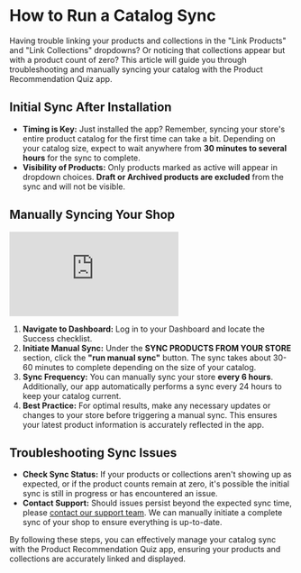 # How to Run a Catalog Sync

Having trouble linking your products and collections in the "Link Products" and "Link Collections" dropdowns? Or noticing that collections appear but with a product count of zero? This article will guide you through troubleshooting and manually syncing your catalog with the Product Recommendation Quiz app.

## Initial Sync After Installation

- **Timing is Key:** Just installed the app? Remember, syncing your store's entire product catalog for the first time can take a bit. Depending on your catalog size, expect to wait anywhere from **30 minutes to several hours** for the sync to complete.
- **Visibility of Products:** Only products marked as active will appear in dropdown choices. **Draft or Archived products are excluded** from the sync and will not be visible.

## Manually Syncing Your Shop

<div class="videoWrapper">
<iframe src="https://www.youtube.com/embed/i-CHRHuRcAs" frameborder="0" allow="accelerometer; autoplay; clipboard-write; encrypted-media; gyroscope; picture-in-picture" allowfullscreen></iframe>
</div>

1. **Navigate to Dashboard:** Log in to your Dashboard and locate the Success checklist.
2. **Initiate Manual Sync:** Under the **SYNC PRODUCTS FROM YOUR STORE** section, click the **"run manual sync"** button. The sync takes about 30-60 minutes to complete depending on the size of your catalog.
3. **Sync Frequency:** You can manually sync your store **every 6 hours**. Additionally, our app automatically performs a sync every 24 hours to keep your catalog current.
4. **Best Practice:** For optimal results, make any necessary updates or changes to your store before triggering a manual sync. This ensures your latest product information is accurately reflected in the app.

## Troubleshooting Sync Issues

- **Check Sync Status:** If your products or collections aren't showing up as expected, or if the product counts remain at zero, it's possible the initial sync is still in progress or has encountered an issue.
- **Contact Support:** Should issues persist beyond the expected sync time, please [contact our support team](https://revenuehunt.com/contact/). We can manually initiate a complete sync of your shop to ensure everything is up-to-date.

By following these steps, you can effectively manage your catalog sync with the Product Recommendation Quiz app, ensuring your products and collections are accurately linked and displayed.
